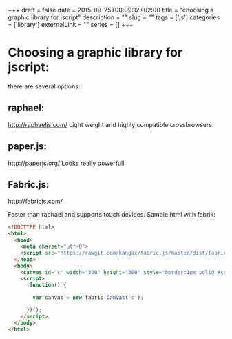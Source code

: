 +++ 
draft = false
date = 2015-09-25T00:09:12+02:00
title = "choosing a graphic library for jscript"
description = ""
slug = "" 
tags = ['js']
categories = ['library']
externalLink = ""
series = []
+++

# Choosing a graphic library for jscript:

there are several options:

## raphael: 
http://raphaeljs.com/
Light weight and highly compatible crossbrowsers.

## paper.js:
http://paperjs.org/
Looks really powerfull

## Fabric.js:
http://fabricjs.com/

Faster than raphael and supports touch devices.
Sample html with fabrik:
```html
<!DOCTYPE html>
<html>
  <head>
    <meta charset="utf-8">
    <script src="https://rawgit.com/kangax/fabric.js/master/dist/fabric.js"></script>
  </head>
  <body>
    <canvas id="c" width="300" height="300" style="border:1px solid #ccc"></canvas>
    <script>
      (function() {

        var canvas = new fabric.Canvas('c');

      })();
    </script>
  </body>
</html>
```
